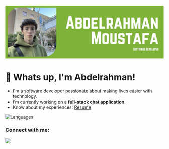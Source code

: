 ![Banner](github_banner.jpg)

# 👋 Whats up, I'm Abdelrahman!

*   I'm a software developer passionate about making lives easier with technology.
*   I’m currently working on a **full-stack chat application**.
*   Know about my experiences: [Resume](https://abdelrahmanw08.github.io/pw/resume.pdf)

<a>![Languages](https://skillicons.dev/icons?i=html,css,js,c,cpp,java,python,mongodb,expressjs,react,nodejs,postgres)</a>

<h3 align="left">Connect with me:</h3>
<p align="left">
  <a href="https://www.linkedin.com/in/abdelrahman-wm/" target="blank">
    <img src="https://skillicons.dev/icons?i=linkedin" />
  </a>
</p>